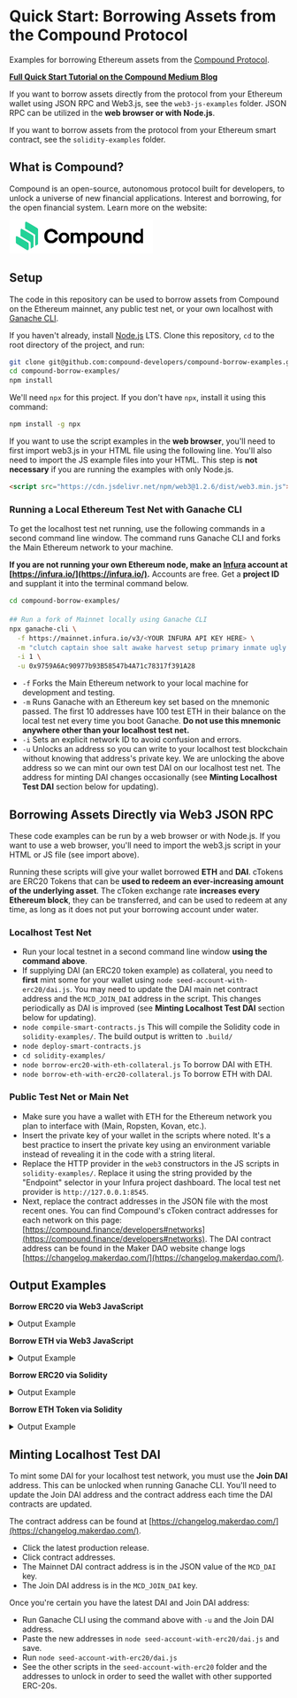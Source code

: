 # Quick Start: Borrowing Assets from the Compound Protocol

Examples for borrowing Ethereum assets from the [Compound Protocol](https://compound.finance/?ref=github&user=ajb413&repo=compound-borrow-examples).

**[Full Quick Start Tutorial on the Compound Medium Blog](https://medium.com/compound-finance/borrowing-assets-from-compound-quick-start-guide-f5e69af4b8f4)** 

If you want to borrow assets directly from the protocol from your Ethereum wallet using JSON RPC and Web3.js, see the `web3-js-examples` folder. JSON RPC can be utilized in the **web browser or with Node.js**.

If you want to borrow assets from the protocol from your Ethereum smart contract, see the `solidity-examples` folder.

## What is Compound?
Compound is an open-source, autonomous protocol built for developers, to unlock a universe of new financial applications. Interest and borrowing, for the open financial system. Learn more on the website:

<a href="https://compound.finance/?ref=github&user=ajb413&repo=compound-supply-examples">
    <img alt="Compound Finance" src="https://raw.githubusercontent.com/ajb413/compound-interest-alerts/master/compound-finance-logo.png" width=260 height=60/>
</a>

## Setup
The code in this repository can be used to borrow assets from Compound on the Ethereum mainnet, any public test net, or your own localhost with [Ganache CLI](https://github.com/trufflesuite/ganache-cli).

If you haven't already, install [Node.js](https://nodejs.org/) LTS. Clone this repository, `cd` to the root directory of the project, and run:
```bash
git clone git@github.com:compound-developers/compound-borrow-examples.git
cd compound-borrow-examples/
npm install
```

We'll need `npx` for this project. If you don't have `npx`, install it using this command:
```bash
npm install -g npx
```

If you want to use the script examples in the **web browser**, you'll need to first import web3.js in your HTML file using the following line. You'll also need to import the JS example files into your HTML. This step is **not necessary** if you are running the examples with only Node.js.
```html
<script src="https://cdn.jsdelivr.net/npm/web3@1.2.6/dist/web3.min.js"></script>
```

### Running a Local Ethereum Test Net with Ganache CLI
To get the localhost test net running, use the following commands in a second command line window. The command runs Ganache CLI and forks the Main Ethereum network to your machine.

**If you are not running your own Ethereum node, make an [Infura](https://infura.io/) account at [https://infura.io/](https://infura.io/).** Accounts are free. Get a **project ID** and supplant it into the terminal command below.

```bash
cd compound-borrow-examples/

## Run a fork of Mainnet locally using Ganache CLI
npx ganache-cli \
  -f https://mainnet.infura.io/v3/<YOUR INFURA API KEY HERE> \
  -m "clutch captain shoe salt awake harvest setup primary inmate ugly among become" \
  -i 1 \
  -u 0x9759A6Ac90977b93B58547b4A71c78317f391A28
```

- `-f` Forks the Main Ethereum network to your local machine for development and testing.
- `-m` Runs Ganache with an Ethereum key set based on the mnemonic passed. The first 10 addresses have 100 test ETH in their balance on the local test net every time you boot Ganache. **Do not use this mnemonic anywhere other than your localhost test net.**
- `-i` Sets an explicit network ID to avoid confusion and errors.
- `-u` Unlocks an address so you can write to your localhost test blockchain without knowing that address's private key. We are unlocking the above address so we can mint our own test DAI on our localhost test net. The address for minting DAI changes occasionally (see **Minting Localhost Test DAI** section below for updating).

## Borrowing Assets Directly via Web3 JSON RPC
These code examples can be run by a web browser or with Node.js. If you want to use a web browser, you'll need to import the web3.js script in your HTML or JS file (see import above).

Running these scripts will give your wallet borrowed **ETH** and **DAI**. cTokens are ERC20 Tokens that can be **used to redeem an ever-increasing amount of the underlying asset**. The cToken exchange rate **increases every Ethereum block**, they can be transferred, and can be used to redeem at any time, as long as it does not put your borrowing account under water.

### Localhost Test Net
- Run your local testnet in a second command line window **using the command above**.
- If supplying DAI (an ERC20 token example) as collateral, you need to **first** mint some for your wallet using `node seed-account-with-erc20/dai.js`. You may need to update the DAI main net contract address and the `MCD_JOIN_DAI` address in the script. This changes periodically as DAI is improved (see **Minting Localhost Test DAI** section below for updating).
- `node compile-smart-contracts.js` This will compile the Solidity code in `solidity-examples/`. The build output is written to `.build/`
- `node deploy-smart-contracts.js`
- `cd solidity-examples/`
- `node borrow-erc20-with-eth-collateral.js` To borrow DAI with ETH.
- `node borrow-eth-with-erc20-collateral.js` To borrow ETH with DAI.

### Public Test Net or Main Net
- Make sure you have a wallet with ETH for the Ethereum network you plan to interface with (Main, Ropsten, Kovan, etc.).
- Insert the private key of your wallet in the scripts where noted. It's a best practice to insert the private key using an environment variable instead of revealing it in the code with a string literal.
- Replace the HTTP provider in the `web3` constructors in the JS scripts in `solidity-examples/`. Replace it using the string provided by the "Endpoint" selector in your Infura project dashboard. The local test net provider is `http://127.0.0.1:8545`.
- Next, replace the contract addresses in the JSON file with the most recent ones. You can find Compound's cToken contract addresses for each network on this page: [https://compound.finance/developers#networks](https://compound.finance/developers#networks). The DAI contract address can be found in the Maker DAO website change logs [https://changelog.makerdao.com/](https://changelog.makerdao.com/).

## Output Examples

**Borrow ERC20 via Web3 JavaScript**

<details><summary>Output Example</summary>
<p>

```
node web3-js-examples/borrow-erc20-with-eth-collateral.js
My Wallet's  ETH Balance: 100
My Wallet's cETH Balance: 0
My Wallet's  DAI Balance: 0.000200882723749888

Supplying ETH to the protocol as collateral (you will get cETH in return)...

My Wallet's  ETH Balance: 98.9975322
My Wallet's cETH Balance: 49.9302679
My Wallet's  DAI Balance: 0.000200882723749888

Entering market (via Comptroller contract) for ETH (as collateral)...
Calculating your liquid assets in the protocol...
Fetching cETH collateral factor...
Fetching DAI price from the price feed...
Fetching borrow rate per block for DAI borrowing...

You have 287.9287499590705 of LIQUID assets (worth of USD) pooled in the protocol.
You can borrow up to 75% of your TOTAL collateral supplied to the protocol as DAI.
1 DAI == 1.009985 USD
You can borrow up to 285.0822041506265 DAI from the protocol.
NEVER borrow near the maximum amount because your account will be instantly liquidated.

Your borrowed amount INCREASES (1.888700297e-8 * borrowed amount) DAI per block.
This is based on the current borrow rate.

Now attempting to borrow 50 DAI...
My Wallet's  ETH Balance: 98.98930958
My Wallet's cETH Balance: 49.9302679
My Wallet's  DAI Balance: 50.00020088272375

Fetching DAI borrow balance from cDAI contract...
Borrow balance is 50 DAI

This part is when you do something with those borrowed assets!

Now repaying the borrow...
Approving DAI to be transferred from your wallet to the cDAI contract...

Borrow repaid.

My Wallet's  ETH Balance: 98.98283472
My Wallet's cETH Balance: 49.9302679
My Wallet's  DAI Balance: 0.000200882723749888

```
</p>
</details>

**Borrow ETH via Web3 JavaScript**

<details><summary>Output Example</summary>
<p>

```
node web3-js-examples/borrow-eth-with-erc20-collateral.js
My Wallet's  ETH Balance: 98.98283472
My Wallet's cDAI Balance: 0
My Wallet's  DAI Balance: 50.00020088272375

Approving DAI to be transferred from your wallet to the cDAI contract...

Supplying DAI to the protocol as collateral (you will get cDAI in return)...

My Wallet's  ETH Balance: 98.97617056
My Wallet's cDAI Balance: 723.03067199
My Wallet's  DAI Balance: 35.00020088272375

Entering market (via Comptroller contract) for ETH (as collateral)...
Calculating your liquid assets in the protocol...
Fetching the protocol's DAI collateral factor...
Fetching DAI price from the price feed...
Fetching borrow rate per block for ETH borrowing...

You have 299.291079301354028695 of LIQUID assets (worth of USD) pooled in the protocol.
You can borrow up to 75% of your TOTAL assets supplied to the protocol as ETH.
1 DAI == 1.009985 USD
You can borrow up to 299.291079301354028695 USD worth of assets from the protocol.
NEVER borrow near the maximum amount because your account will be instantly liquidated.

Your borrowed amount INCREASES (1.2222654221e-8 * borrowed amount) ETH per block.
This is based on the current borrow rate.

Now attempting to borrow 0.02 ETH...

ETH borrow successful.

My Wallet's  ETH Balance: 98.99167388
My Wallet's cDAI Balance: 723.03067199
My Wallet's  DAI Balance: 35.00020088272375

Fetching your ETH borrow balance from cETH contract...
Borrow balance is 0.02 ETH

This part is when you do something with those borrowed assets!

Now repaying the borrow...

Borrow repaid.

My Wallet's  ETH Balance: 98.96883582
My Wallet's cDAI Balance: 723.03067199
My Wallet's  DAI Balance: 35.00020088272375

```
</p>
</details>

**Borrow ERC20 via Solidity**

<details><summary>Output Example</summary>
<p>

```
node solidity-examples/borrow-erc20-via-solidity.js
My Wallet's   ETH Balance: 99.97413128
MyContract's  ETH Balance: 0
MyContract's cETH Balance: 0
MyContract's  DAI Balance: 0

Calling MyContract.borrowErc20Example with 1 ETH for collateral...

My Wallet's   ETH Balance: 98.96193916
MyContract's  ETH Balance: 0
MyContract's cETH Balance: 49.9302674
MyContract's  DAI Balance: 10

Now repaying the borrow...

My Wallet's   ETH Balance: 98.95618962
MyContract's  ETH Balance: 0
MyContract's cETH Balance: 49.9302674
MyContract's  DAI Balance: 0
```
</p>
</details>

**Borrow ETH Token via Solidity**

<details><summary>Output Example</summary>
<p>

```
node solidity-examples/borrow-eth-via-solidity.js
My Wallet's   DAI Balance: 50.00020088272375
MyContract's  ETH Balance: 0
MyContract's cETH Balance: 0
MyContract's  DAI Balance: 0
MyContract's cDAI Balance: 0

Sending 25 DAI to MyContract so it can provide collateral...

My Wallet's   DAI Balance: 25.00020088272375
MyContract's  ETH Balance: 0
MyContract's cETH Balance: 0
MyContract's  DAI Balance: 25
MyContract's cDAI Balance: 0

Calling MyContract.borrowEthExample with 25 DAI as collateral...

My Wallet's   DAI Balance: 25.00020088272375
MyContract's  ETH Balance: 0.02
MyContract's cETH Balance: 0
MyContract's  DAI Balance: 0
MyContract's cDAI Balance: 1205.0508796

Now repaying the borrow...

My Wallet's   DAI Balance: 25.00020088272375
MyContract's  ETH Balance: 0
MyContract's cETH Balance: 0
MyContract's  DAI Balance: 0
MyContract's cDAI Balance: 1205.0508796

```
</p>
</details>

## Minting Localhost Test DAI
To mint some DAI for your localhost test network, you must use the **Join DAI** address. This can be unlocked when running Ganache CLI. You'll need to update the Join DAI address and the contract address each time the DAI contracts are updated. 

The contract address can be found at [https://changelog.makerdao.com/](https://changelog.makerdao.com/).

- Click the latest production release.
- Click contract addresses.
- The Mainnet DAI contract address is in the JSON value of the `MCD_DAI` key.
- The Join DAI address is in the `MCD_JOIN_DAI` key.

Once you're certain you have the latest DAI and Join DAI address:

- Run Ganache CLI using the command above with `-u` and the Join DAI address.
- Paste the new addresses in `node seed-account-with-erc20/dai.js` and save.
- Run `node seed-account-with-erc20/dai.js`
- See the other scripts in the `seed-account-with-erc20` folder and the addresses to unlock in order to seed the wallet with other supported ERC-20s.

